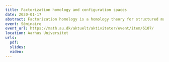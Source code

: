 ```yaml
---
title: Factorization homology and configuration spaces
date: 2020-01-17
abstract: Factorization homology is a homology theory for structured manifolds (e.g. oriented or parallelized) which finds its roots in topological and conformal field theory (cf. Beilinson--Drinfeld, Salvatore, Lurie, Ayala--Francis, Costello--Gwilliam among others). After defining factorization homology, I will explain how to compute it for simply connected closed manifolds over the real numbers using the Lambrechts–Stanley model of configuration spaces. 
event: Séminaire
event_url: https://math.au.dk/aktuelt/aktiviteter/event/item/6107/
location: Aarhus Universitet
urls:
  pdf:
  slides:
  video:
---
```

